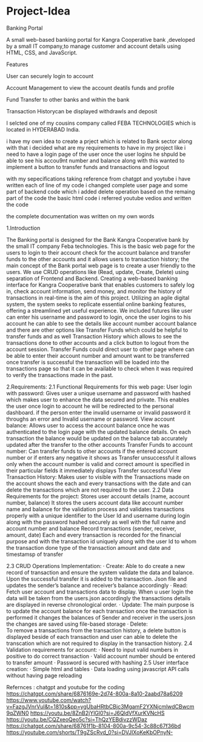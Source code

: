 # Project-Idea

Banking Portal

A small web-based banking portal for Kangra Cooperative bank ,developed by a small IT company,to manage customer and account details using HTML, CSS, and JavaScript.

Features

User can securely login to account 

Account Management to view the account deatils funds and profile

Fund Transfer to other banks and within the bank

Transaction Historycan be displayed withdrawls and deposit



I selcted one of my cousins company called FEBA TECHNOLOGIES which is located in HYDERABAD India.

i have my own idea to create a prject which is related to Bank sector along with that i decided what are my requirements to have in my project like i need to have a login page of the user once the user logins he shpuld be able to see his accou9nt number and balance along with this wanted to implement a button to transfer funds and transactions and logout

with my sepecifications taking reference from chatgpt and yoytube i have written each of line of my code i changed complete user page and some part of backend code which i added delete operation based on the remaing part of the code the basic html code i referred youtube vedios and written the code

the complete documentation was written on my own words



1.Introduction
 
The Banking portal is designed for the Bank Kangra Cooperative bank by the small IT company Feba technologies. This is the basic web page for the users to login to their account check for the account balance and transfer funds to the other accounts and it allows users to transaction history; the main concept of the Bank portal web page is to create a user friendly to the users. We use CRUD operations like (Read, update, Create, Delete) using separation of Frontend and Backend.
Creating a web-based banking interface for Kangra Cooperative bank that enables customers to safely log in, check account information, send money, and monitor the history of transactions in real-time is the aim of this project. Utilizing an agile digital system, the system seeks to replicate essential online banking features, offering a streamlined yet useful experience.
We included futures like user can enter his username and password to login, once the user logins to his account he can able to see the details like account number account balance and there are other options like Transfer Funds which could be helpful to transfer funds and as well Transaction History which allows to see the transactions done to other accounts and a click button to logout from the account session.
Transfer Funds could direct user to other page where can be able to enter their account number and amount want to be transferred once transfer is successful the transaction will be loaded into the transactions page so that it can be available to check when it was required to verify the transactions made in the past.
 
 
 
 
 
 
 
2.Requirements:
2.1 Functional Requirements for this web page: 
User login with password: Gives user a unique username and password with hashed which makes user to enhance the data secured and private. This enables the user once login to account he will be redirected to the personal dashboard. if the person enter the invalid username or invalid password it throughs an error and Invalid username or password.
View account balance: Allows user to access the account balance once he was authenticated to the login page with the updated balance details. On each transaction the balance would be updated on the balance tab accurately updated after the transfer to the other accounts
Transfer Funds to account number:  Can transfer funds to other accounts if the entered account number or if enters any negative it shows as Transfer unsuccessful it allows only when the account number is valid and correct amount is specified in their particular fields it immediately displays Transfer successful
View Transaction History: Makes user to visible with the Transactions made on the account shows the each and every transactions with the date and can delete the transactions which are not required to the user.
2.2 Data Requirements for the project: 
Stores user account details (name, account number, balance) 
It stores the users account data like account number name and balance for the validation process and validates transactions properly with a unique identifier to the User Id and username during login along with the password hashed securely as well with the full name and account number and balance
Record transactions (sender, receiver, amount, date) 
Each and every transaction is recorded for the financial purpose and with the transaction id uniquely along with the user Id to whom the transaction done type of the transaction amount and date and timestamsp of transfer


2.3 CRUD Operations Implementation: 
·      Create:
Able to do create a new record of transaction and ensure the system validate the data and balance. Upon the successful transfer it is added to the transaction. Json file and updates the sender’s balance and receiver’s balance accordingly
·      Read:
Fetch user account and transactions data to display. When u user login the data will be  	taken from the users.json accordingly the transactions details are displayed in reverse chronological order.
·      Update:
The main purpose is to update the account balance for each transaction once the transaction is performed it changes the balances of Sender and receiver in the users.josn the changes are saved using file-based storage
·      Delete:  
To remove a transactions from the transaction history, a delete button is displayed beside of each transaction and user can able to delete the transcation which are not required to display in the transaction history.
2.4 Validation requirements for account: 
·                  Need to input valid numbers in positive to do correct transaction 
·                  Valid account number should be entered to transfer amount 
·                  Password is secured with hashing 
2.5 User interface creation: 
·                  Simple html and tables 
·                  Data loading using javascript API calls without having page reloading 





Refernces : chatgpt and youtube for the coding
https://chatgpt.com/share/6876169e-2d74-800a-8a10-2aabd78a6209
https://www.youtube.com/watch?v=FazgJVnrVuI&t=1810s&pp=ygUbaHRtbCBjc3MgamF2YXNjcmlwdCBwcm9qZWN0
https://youtu.be/8ZnB2jYlGl0?si=J6QldVfXurKVNcHS
https://youtu.be/CQZxeoQeo5c?si=ThQzYEBdivzzWDaz
https://chatgpt.com/share/68761f1b-8104-800a-9c54-3c88c67f36bd
https://youtube.com/shorts/T9gZScRvd_0?si=DVJIXoKeKbOPnyN-
            
